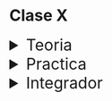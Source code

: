 # Clase X

<details>
<summary style="font-size:28px">Teoria</summary>

---

Lee la siguiente documentacion:

- [useParam](https://reactrouter.com/en/main/hooks/use-params)

- [useNavigate](https://reactrouter.com/en/main/hooks/use-navigate)

Comienza a leer el archivo `App.jsx`, intenta entender el flujo de renderizado, el funcionamiento, y como se relacionan los componentes entre si.

- Aprende como realizar rutas dinamicas

- Aprende como utilizar `useParams` para obtener los parametros de la ruta

---

Si quieres, puedes ver el ejercicio con el que trabajaremos durante la clase [aqui](/src/clases/15-router-II/teoria/App.jsx)
</details>
<details>
<summary style="font-size:28px">Practica</summary>

---

### Ejercicio 1: useParams

Crea una web con lo siguientes
  
1. En el index se mostrara una lista de post traidos de aqui
    
    `https://jsonplaceholder.typicode.com/posts`

    -  Cuando se clicka en un post, se redirigira la web a `/posts/:id` donde se mostrara el post con el id `:id` 
        
        (traer la data de `https://jsonplaceholder.typicode.com/posts/:id`)
  
2. Un boton para ir hacia atras

---

### Ejercicio 2: useSearchParams

Crea una web que muestre una lista importada de [aqui](/src/fakeApi/games.json)

1. En el index se mostrara un formulario con los siguientes campos
  
    - Select de generos: 
      
      "Roguelike"

      "Platformer"

      "Action"

      "Adventure"

      "Puzzle"

      "Metroidvania"

      "Simulation"

      "Board"

      "Precision"

    - Min played Time
  
2. Guarde los datos del formulario en la url para no perder la seleccion al recargar

3. Con estos filtros se mostraran la seleccion de juegos correspondiente

4. Cada juego ira al `onClick` a un vista de detalle

---

**¿en que se diferencia el useParams de useSearchParams?**

  > TIP: useParams es para obtener parametros de la url, useSearchParams es para obtener parametros de la query string

  > TIP: useParams es para almacenar datos estructurales, useSearchParams es para almacenar datos de busqueda o filtros

---

Puedes ver la resolucion [aqui](/src/clases/15-router-II/practica/App.jsx)
</details>
<details>
<summary style="font-size:28px">Integrador</summary>

1. agregar ruta

  - repo/:repoId

Utilizar useParams para obtener el id en repo detail, y usarlo para obtener el repo

2. Agregar go back button en el componente repo detail

3. Utilizar useSearchParams para almacenar los datos del formulario de repolist

usarlos para buscar los repos con la api

</details>